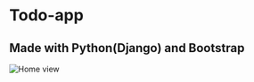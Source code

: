 # Todo-app

## Made with Python(Django) and Bootstrap
![Home view](https://github.com/Osagie007/Todo-app/assets/67745253/c69af4c9-f210-4087-b1ff-4dc7e9b767c2)
